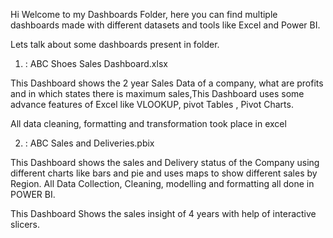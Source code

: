 Hi Welcome to my Dashboards Folder, here you can find multiple dashboards made with different datasets and tools like Excel and Power BI.

Lets talk about some dashboards present in folder.


1. : ABC Shoes Sales Dashboard.xlsx

This Dashboard shows the 2 year Sales Data of a company, what are profits and in which states there is maximum sales,This Dashboard uses some advance features of Excel like VLOOKUP, pivot Tables , Pivot Charts.

All data cleaning, formatting and transformation took place in excel


2. : ABC Sales and Deliveries.pbix

This Dashboard shows the sales and Delivery status of the Company using different charts like bars and pie and uses maps to show different sales by Region.
All Data Collection, Cleaning, modelling and formatting all done in POWER BI. 

This Dashboard Shows the sales insight of 4 years with help of interactive slicers.
